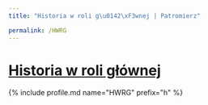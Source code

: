 ```yaml
---
title: "Historia w roli g\u0142\xF3wnej | Patromierz"

permalink: /HWRG
---
```


# [Historia w roli głównej](https://patronite.pl/HWRG)

{% include profile.md name="HWRG" prefix="h" %}
